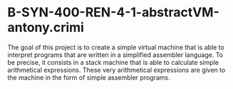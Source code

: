 # B-SYN-400-REN-4-1-abstractVM-antony.crimi

The goal of this project is to create a simple virtual machine that is able to interpret programs that are written
in a simplified assembler language. To be precise, it consists in a stack machine that is able to calculate
simple arithmetical expressions. These very arithmetical expressions are given to the machine in the form
of simple assembler programs.
